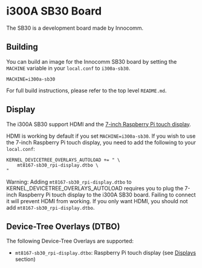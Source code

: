# i300A SB30 Board

The SB30 is a development board made by Innocomm.

## Building

You can build an image for the Innocomm SB30 board by setting the
`MACHINE` variable in your `local.conf` to `i300a-sb30`.

	MACHINE=i300a-sb30

For full build instructions, please refer to the top level `README.md`.

## Display

The i300A SB30 support HDMI and the [7-inch Raspberry Pi touch display](https://www.raspberrypi.org/products/raspberry-pi-touch-display/).

HDMI is working by default if you set `MACHINE=i300a-sb30`. If you wish to use the 7-inch Raspberry Pi touch display, you need to add the following to your `local.conf`:

	KERNEL_DEVICETREE_OVERLAYS_AUTOLOAD += " \
		mt8167-sb30_rpi-display.dtbo \
	"

Warning: Adding `mt8167-sb30_rpi-display.dtbo` to KERNEL_DEVICETREE_OVERLAYS_AUTOLOAD requires you to plug the 7-inch Raspberry Pi touch display to the i300A SB30 board. Failing to connect it will prevent HDMI from working. If you only want HDMI, you should not add `mt8167-sb30_rpi-display.dtbo`.

## Device-Tree Overlays (DTBO)

The following Device-Tree Overlays are supported:
* `mt8167-sb30_rpi-display.dtbo`: Raspberry Pi touch display (see [Displays](#displays) section)
